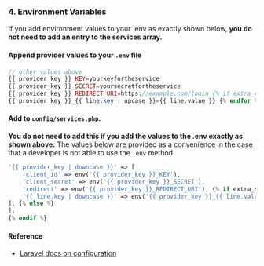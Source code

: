 ### 4. Environment Variables

If you add environment values to your .env as exactly shown below, **you do not need to add an entry to the services array.**

#### Append provider values to your `.env` file

```php
// other values above
{{ provider_key }}_KEY=yourkeyfortheservice
{{ provider_key }}_SECRET=yoursecretfortheservice
{{ provider_key }}_REDIRECT_URI=https://example.com/login {% if extra_env_lines != empty %} {% for line in extra_env_lines %}
{{ provider_key }}_{{ line.key | upcase }}={{ line.value }} {% endfor %} {% endif %}
```



#### Add to `config/services.php`.

**You do not need to add this if you add the values to the .env exactly as shown above.**
The values below are provided as a convenience in the case that a developer is not able to use the `.env` method

```php
'{{ provider_key | downcase }}' => [
    'client_id' => env('{{ provider_key }}_KEY'),
    'client_secret' => env('{{ provider_key }}_SECRET'),
    'redirect' => env('{{ provider_key }}_REDIRECT_URI'), {% if extra_service_lines != empty %} {% for line in extra_service_lines %}
    '{{ line.key | downcase }}' => env('{{ provider_key }}_{{ line.value | upcase }}'), {% endfor %}
], {% else %}
],
{% endif %}
```

#### Reference

* [Laravel docs on configuration](http://laravel.com/docs/master/configuration)
